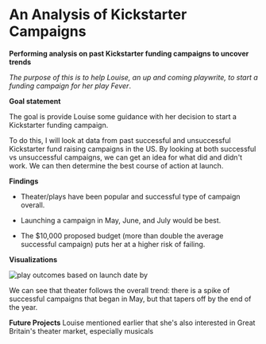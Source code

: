 # An Analysis of Kickstarter Campaigns
**Performing analysis on past Kickstarter funding campaigns to uncover trends**

*The purpose of this is to help Louise, an up and coming playwrite, to start a funding campaign for her play Fever*.

**Goal statement**

The goal is provide Louise some guidance with her decision to start a Kickstarter funding campaign. 

To do this, I will look at data from past successful and unsuccessful Kickstarter fund raising campaigns in the US. By looking at both successful vs unsuccessful campaigns, we can get an idea for what did and didn't work.  We can then determine the best course of action at launch. 

**Findings**

- Theater/plays have been popular and successful type of campaign overall. 

- Launching a campaign in May, June, and July would be best. 

- The $10,000 proposed budget (more than double the average successful campaign) puts her at a higher risk of failing. 


**Visualizations**

![play outcomes based on launch date by](https://user-images.githubusercontent.com/36451701/114781633-ecbccd80-9d46-11eb-8e15-ce6af5439172.png)

We can see that theater follows the overall trend: there is a spike of successful campaigns that began in May, but that tapers off by the end of the year.


**Future Projects**
Louise mentioned earlier that she's also interested in Great Britain's theater market, especially musicals


